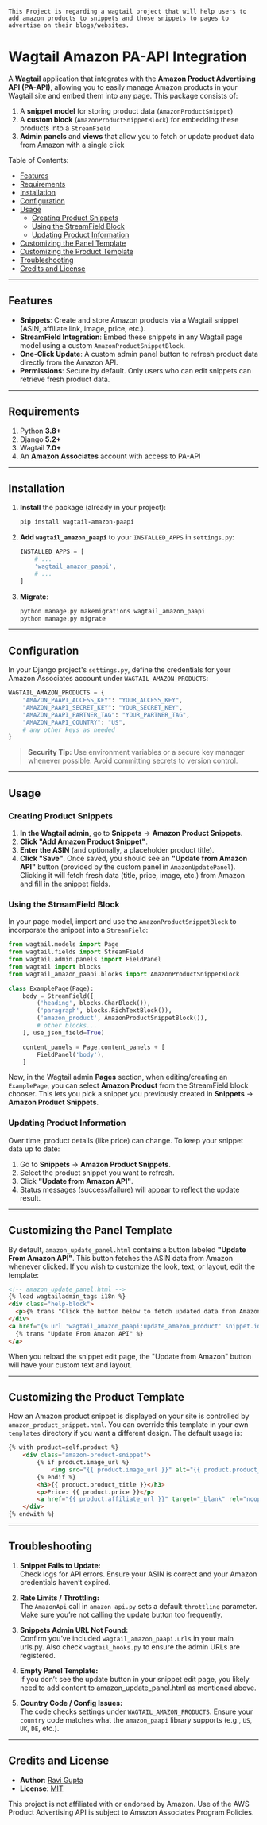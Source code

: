 ```
This Project is regarding a wagtail project that will help users to add amazon products to snippets and those snippets to pages to advertise on their blogs/websites.
```
# Wagtail Amazon PA-API Integration

A **Wagtail** application that integrates with the **Amazon Product Advertising API (PA-API)**, allowing you to easily manage Amazon products in your Wagtail site and embed them into any page. This package consists of:

1. A **snippet model** for storing product data (`AmazonProductSnippet`)  
2. A **custom block** (`AmazonProductSnippetBlock`) for embedding these products into a `StreamField`  
3. **Admin panels** and **views** that allow you to fetch or update product data from Amazon with a single click  

Table of Contents:
- [Features](#features)  
- [Requirements](#requirements)  
- [Installation](#installation)  
- [Configuration](#configuration)  
- [Usage](#usage)  
  - [Creating Product Snippets](#creating-product-snippets)  
  - [Using the StreamField Block](#using-the-streamfield-block)  
  - [Updating Product Information](#updating-product-information)  
- [Customizing the Panel Template](#customizing-the-panel-template)  
- [Customizing the Product Template](#customizing-the-product-template)  
- [Troubleshooting](#troubleshooting)  
- [Credits and License](#credits-and-license)

---

## Features

- **Snippets**: Create and store Amazon products via a Wagtail snippet (ASIN, affiliate link, image, price, etc.).  
- **StreamField Integration**: Embed these snippets in any Wagtail page model using a custom `AmazonProductSnippetBlock`.  
- **One-Click Update**: A custom admin panel button to refresh product data directly from the Amazon API.  
- **Permissions**: Secure by default. Only users who can edit snippets can retrieve fresh product data.  

---

## Requirements

1. Python **3.8+**  
2. Django **5.2+**  
3. Wagtail **7.0+**  
4. An **Amazon Associates** account with access to PA-API

---

## Installation

1. **Install** the package (already in your project):
    ```bash
    pip install wagtail-amazon-paapi
    ```
2. **Add `wagtail_amazon_paapi`** to your `INSTALLED_APPS` in `settings.py`:
    ```python
    INSTALLED_APPS = [
        # ...
        'wagtail_amazon_paapi',
        # ...
    ]
    ```
3. **Migrate**:
    ```bash
    python manage.py makemigrations wagtail_amazon_paapi
    python manage.py migrate
    ```

---

## Configuration

In your Django project's `settings.py`, define the credentials for your Amazon Associates account under `WAGTAIL_AMAZON_PRODUCTS`:

```python
WAGTAIL_AMAZON_PRODUCTS = {
    "AMAZON_PAAPI_ACCESS_KEY": "YOUR_ACCESS_KEY",
    "AMAZON_PAAPI_SECRET_KEY": "YOUR_SECRET_KEY",
    "AMAZON_PAAPI_PARTNER_TAG": "YOUR_PARTNER_TAG",
    "AMAZON_PAAPI_COUNTRY": "US",
    # any other keys as needed
}
```

> **Security Tip:** Use environment variables or a secure key manager whenever possible. Avoid committing secrets to version control.

---

## Usage

### Creating Product Snippets

1. **In the Wagtail admin**, go to **Snippets** → **Amazon Product Snippets**.  
2. **Click "Add Amazon Product Snippet"**.  
3. **Enter the ASIN** (and optionally, a placeholder product title).  
4. **Click "Save"**. Once saved, you should see an **"Update from Amazon API"** button (provided by the custom panel in `AmazonUpdatePanel`). Clicking it will fetch fresh data (title, price, image, etc.) from Amazon and fill in the snippet fields.

### Using the StreamField Block

In your page model, import and use the `AmazonProductSnippetBlock` to incorporate the snippet into a `StreamField`:

```python
from wagtail.models import Page
from wagtail.fields import StreamField
from wagtail.admin.panels import FieldPanel
from wagtail import blocks
from wagtail_amazon_paapi.blocks import AmazonProductSnippetBlock

class ExamplePage(Page):
    body = StreamField([
        ('heading', blocks.CharBlock()),
        ('paragraph', blocks.RichTextBlock()),
        ('amazon_product', AmazonProductSnippetBlock()),
        # other blocks...
    ], use_json_field=True)

    content_panels = Page.content_panels + [
        FieldPanel('body'),
    ]
```

Now, in the Wagtail admin **Pages** section, when editing/creating an `ExamplePage`, you can select **Amazon Product** from the StreamField block chooser. This lets you pick a snippet you previously created in **Snippets** → **Amazon Product Snippets**.

### Updating Product Information

Over time, product details (like price) can change. To keep your snippet data up to date:

1. Go to **Snippets** → **Amazon Product Snippets**.  
2. Select the product snippet you want to refresh.  
3. Click **"Update from Amazon API"**.  
4. Status messages (success/failure) will appear to reflect the update result.  

---

## Customizing the Panel Template

By default, `amazon_update_panel.html` contains a button labeled **"Update From Amazon API"**. This button fetches the ASIN data from Amazon whenever clicked. If you wish to customize the look, text, or layout, edit the template:

```html
<!-- amazon_update_panel.html -->
{% load wagtailadmin_tags i18n %}
<div class="help-block">
  <p>{% trans "Click the button below to fetch updated data from Amazon." %}</p>
</div>
<a href="{% url 'wagtail_amazon_paapi:update_amazon_product' snippet.id %}" class="button button-longrunning">
  {% trans "Update From Amazon API" %}
</a>
```

When you reload the snippet edit page, the "Update from Amazon" button will have your custom text and layout.

---

## Customizing the Product Template

How an Amazon product snippet is displayed on your site is controlled by `amazon_product_snippet.html`. You can override this template in your own `templates` directory if you want a different design. The default usage is:

```html
{% with product=self.product %}
    <div class="amazon-product-snippet">
        {% if product.image_url %}
            <img src="{{ product.image_url }}" alt="{{ product.product_title }}">
        {% endif %}
        <h3>{{ product.product_title }}</h3>
        <p>Price: {{ product.price }}</p>
        <a href="{{ product.affiliate_url }}" target="_blank" rel="noopener sponsored">Buy on Amazon</a>
    </div>
{% endwith %}
```

---

## Troubleshooting

1. **Snippet Fails to Update:**  
   Check logs for API errors. Ensure your ASIN is correct and your Amazon credentials haven’t expired.  

2. **Rate Limits / Throttling:**  
   The `AmazonApi` call in `amazon_api.py` sets a default `throttling` parameter. Make sure you’re not calling the update button too frequently.  

3. **Snippets Admin URL Not Found:**  
   Confirm you’ve included `wagtail_amazon_paapi.urls` in your main urls.py. Also check `wagtail_hooks.py` to ensure the admin URLs are registered.  

4. **Empty Panel Template:**  
   If you don’t see the update button in your snippet edit page, you likely need to add content to amazon_update_panel.html as mentioned above.  

5. **Country Code / Config Issues:**  
   The code checks settings under `WAGTAIL_AMAZON_PRODUCTS`. Ensure your `country` code matches what the `amazon_paapi` library supports (e.g., `US`, `UK`, `DE`, etc.).  

---

## Credits and License

- **Author**: [Ravi Gupta](mailto:ravi.opensource@protonmail.com)  
- **License**: [MIT](https://opensource.org/licenses/MIT)  

This project is not affiliated with or endorsed by Amazon. Use of the AWS Product Advertising API is subject to Amazon Associates Program Policies. 

